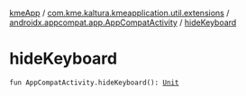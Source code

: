 [kmeApp](../../index.md) / [com.kme.kaltura.kmeapplication.util.extensions](../index.md) / [androidx.appcompat.app.AppCompatActivity](index.md) / [hideKeyboard](./hide-keyboard.md)

# hideKeyboard

`fun AppCompatActivity.hideKeyboard(): `[`Unit`](https://kotlinlang.org/api/latest/jvm/stdlib/kotlin/-unit/index.html)